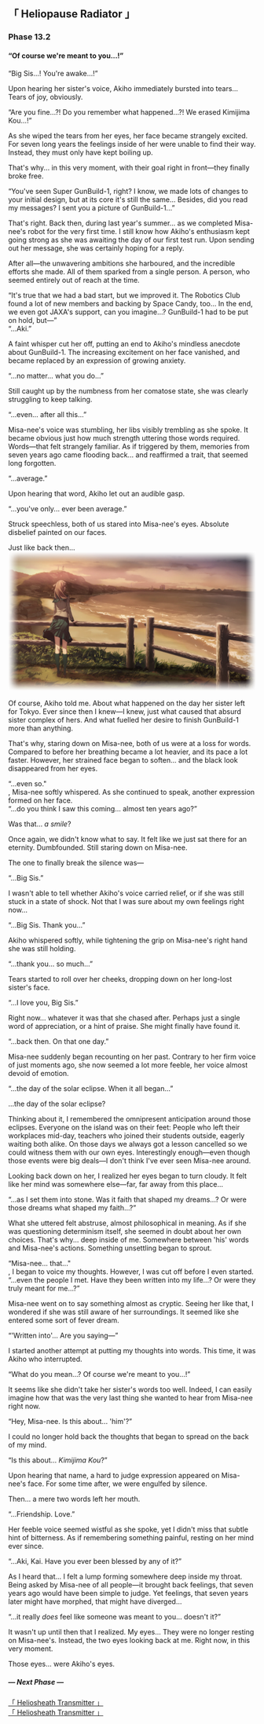 <head>
  <title>「 Heliopause Radiator 」</title>
</head>

<link rel="stylesheet" href="libs/fontawesome/css/fontawesome.min.css">
<link rel="stylesheet" href="libs/st-action-panel/st-action-panel.css">

<link rel="stylesheet" href="Phase 13.fonts.berenis.css">
<link rel="stylesheet" href="Phase 13.fonts.notosans.css">
<link rel="stylesheet" href="Phase 13.styles.story.general.css">
<link rel="stylesheet" href="Phase 13.styles.story.css">
<link rel="stylesheet" href="Phase 13.styles.twipo.css">
<link rel="stylesheet" href="Phase 13.styles.headers.css">
<link rel="stylesheet" href="Phase 13.styles.text.css">
<link rel="stylesheet" href="Phase 13.styles.actionpanel.css">
<link rel="stylesheet" href="Phase 13.styles.responsive.css">

<div id="actionpanel"></div>

<div class="story-text">

<div class="story-chapter-fadein story-chapter-fade"></div>
<div class="story-chapter-phase"></div>
<div class="story-chapter">

## 「 Heliopause Radiator 」
### Phase 13.2
#### “Of course we're meant to you...!”

<div class="story-chapter-text">

<div class="text-quoted">“Big Sis...! You're awake...!”</div>

Upon hearing her sister's voice, Akiho immediately bursted into tears... Tears of joy, obviously.

<div class="text-quoted">“Are you fine...?! Do you remember what happened...?! We erased Kimijima Kou...!”</div>

As she wiped the tears from her eyes, her face became strangely excited. For seven long years the feelings inside of her were unable to find their way. Instead, they must only have kept boiling up.

That's why... in this very moment, with their goal right in front—they finally broke free.

<div class="text-quoted">“You've seen Super GunBuild-1, right? I know, we made lots of changes to your initial design, but at its core it's still the same... Besides, did you read my messages? I sent you a picture of GunBuild-1...”</div>

That's right. Back then, during last year's summer... as we completed Misa-nee's robot for the very first time. I still know how Akiho's enthusiasm kept going strong as she was awaiting the day of our first test run. Upon sending out her message, she was certainly hoping for a reply.

After all—the unwavering ambitions she harboured, and the incredible efforts she made. All of them sparked from a single person. A person, who seemed entirely out of reach at the time.

<div class="text-quoted">“It's true that we had a bad start, but we improved it. The Robotics Club found a lot of new members and backing by Space Candy, too... In the end, we even got JAXA's support, can you imagine...? GunBuild-1 had to be put on hold, but—”</div>

<div class="text-quoted">“...Aki.”</div>

A faint whisper cut her off, putting an end to Akiho's mindless anecdote about GunBuild-1. The increasing excitement on her face vanished, and became replaced by an expression of growing anxiety.

<div class="text-quoted">“...no matter... what you do...”</div>

Still caught up by the numbness from her comatose state, she was clearly struggling to keep talking.

<div class="text-quoted">“...even... after all this...”</div>

Misa-nee's voice was stumbling, her libs visibly trembling as she spoke. It became obvious just how much strength uttering those words required. Words—that felt strangely familiar. As if triggered by them, memories from seven years ago came flooding back... and reaffirmed a trait, that seemed long forgotten.

<!-- Confirming my own thoughts, what should finally leave Misa-nee's mouth was— -->

<div class="text-quoted">“...average.”</div>

Upon hearing that word, Akiho let out an audible gasp.

<div class="text-quoted">“...you've only... ever been average.”</div>

Struck speechless, both of us stared into Misa-nee's eyes. Absolute disbelief painted on our faces.

<div class="text-italic">Just like back then...</div>

<div class="story-image"><img src="images/EV_MIS005B.PNG"></div>

Of course, Akiho told me. About what happened on the day her sister left for Tokyo. Ever since then I knew—I knew, just what caused that absurd sister complex of hers. And what fuelled her desire to finish GunBuild-1 more than anything.

That's why, staring down on Misa-nee, both of us were at a loss for words. Compared to before her breathing became a lot heavier, and its pace a lot faster. However, her strained face began to soften... and the black look disappeared from her eyes.

<div class="text-quoted-inline">“...even so."</div>, Misa-nee softly whispered. As she continued to speak, another expression formed on her face.

<div class="text-quoted">“...do you think I saw this coming... almost ten years ago?”</div>

Was that... <i>a smile</i>?

Once again, we didn't know what to say. It felt like we just sat there for an eternity. Dumbfounded. Still staring down on Misa-nee.

The one to finally break the silence was—

<div class="text-quoted">“...Big Sis.”</div>

I wasn't able to tell whether Akiho's voice carried relief, or if she was still stuck in a state of shock. Not that I was sure about my own feelings right now...

<div class="text-quoted">“...Big Sis. Thank you...”</div>

Akiho whispered softly, while tightening the grip on Misa-nee's right hand she was still holding.

<div class="text-quoted">“...thank you... so much...”</div>

Tears started to roll over her cheeks, dropping down on her long-lost sister's face. 

<div class="text-quoted">“...I love you, Big Sis.”</div>

Right now... whatever it was that she chased after. Perhaps just a single word of appreciation, or a hint of praise. She might finally have found it. 

<div class="text-quoted">“...back then. On that one day.”</div>

Misa-nee suddenly began recounting on her past. Contrary to her firm voice of just moments ago, she now seemed a lot more feeble, her voice almost devoid of emotion.

<div class="text-quoted">“...the day of the solar eclipse. When it all began...”</div>

...the day of the solar eclipse?

Thinking about it, I remembered the omnipresent anticipation around those eclipses. Everyone on the island was on their feet: People who left their workplaces mid-day, teachers who joined their students outside, eagerly waiting both alike. On those days we always got a lesson cancelled so we could witness them with our own eyes. Interestingly enough—even though those events were big deals—I don't think I've ever seen Misa-nee around.

Looking back down on her, I realized her eyes began to turn cloudy. It felt like her mind was somewhere else—far, far away from this place...

<div class="text-quoted">“...as I set them into stone. Was it faith that shaped my dreams...? Or were those dreams what shaped my faith...?”</div>

What she uttered felt abstruse, almost philosophical in meaning. As if she was questioning determinism itself, she seemed in doubt about her own choices. That's why... deep inside of me. Somewhere between 'his' words and Misa-nee's actions. Something unsettling began to sprout.

<div class="text-quoted-inline">“Misa-nee... that..."</div>, I began to voice my thoughts. However, I was cut off before I even started.

<div class="text-quoted">“...even the people I met. Have they been written into my life...? Or were they truly meant for me...?”</div>

Misa-nee went on to say something almost as cryptic. Seeing her like that, I wondered if she was still aware of her surroundings. It seemed like she entered some sort of fever dream.

<div class="text-quoted">“'Written into'... Are you saying—”</div>

I started another attempt at putting my thoughts into words. This time, it was Akiho who interrupted.

<div class="text-quoted">“What do you mean...? Of course we're meant to you...!”</div>

It seems like she didn't take her sister's words too well. Indeed, I can easily imagine how that was the very last thing she wanted to hear from Misa-nee right now.

<div class="text-quoted">“Hey, Misa-nee. Is this about... 'him'?”</div>

I could no longer hold back the thoughts that began to spread on the back of my mind.

<div class="text-quoted">“Is this about... <i>Kimijima Kou</i>?”</div>

Upon hearing that name, a hard to judge expression appeared on Misa-nee's face. For some time after, we were engulfed by silence.

Then... a mere two words left her mouth.

<div class="text-quoted">“...Friendship. Love.”</div>

Her feeble voice seemed wistful as she spoke, yet I didn't miss that subtle hint of bitterness. As if remembering something painful, resting on her mind ever since.

<div class="text-quoted">“...Aki, Kai. Have you ever been blessed by any of it?”</div>

As I heard that... I felt a lump forming somewhere deep inside my throat. Being asked by Misa-nee of all people—it brought back feelings, that seven years ago would have been simple to judge. Yet feelings, that seven years later might have morphed, that might have diverged...

<div class="text-quoted">“...it really <i>does</i> feel like someone was meant to you... doesn't it?”</div>

It wasn't up until then that I realized. My eyes... They were no longer resting on Misa-nee's. Instead, the two eyes looking back at me. Right now, in this very moment.

Those eyes... were Akiho's eyes.

</div>
</div>

<div class="story-chapter-fadeout story-chapter-fade"></div>


##### — Next Phase —
<div class="h5"><a href="Phase 13.3.html">「 Heliosheath Transmitter 」</a></div>
<div class="h5-white"><a href="Phase 13.3.html">「 Heliosheath Transmitter 」</a></div>

</div>

<script src="libs/popper.js"></script>
<script src="libs/tippy.js"></script>
<script src="libs/jquery.js"></script>
<script src="libs/st-action-panel/st-action-panel.js"></script>

<script src="Phase 13.scripts.glossary.js"></script>
<script src="Phase 13.scripts.actionpanel.js"></script>